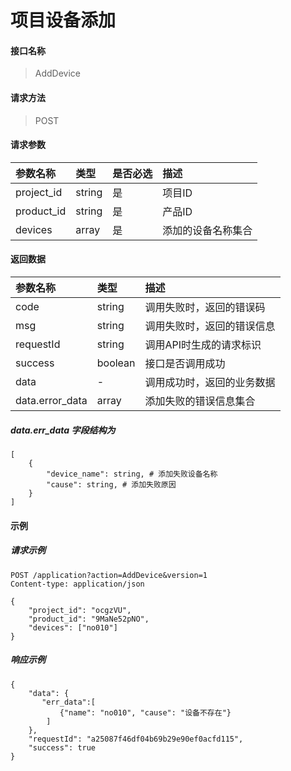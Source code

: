 # 项目设备添加

#### 接口名称

> AddDevice

#### 请求方法

> POST

#### 请求参数
|参数名称 | 类型 | 是否必选  | 描述 |
|:- | :- | :- | :- |
|project_id | string | 是  | 项目ID |
|product_id | string | 是  |产品ID |
|devices | array | 是 | 添加的设备名称集合 | 

#### 返回数据
|参数名称 | 类型  | 描述 |
|:- | :- | :- |
| code | string  | 调用失败时，返回的错误码 |
| msg  | string | 调用失败时，返回的错误信息 |
| requestId | string | 调用API时生成的请求标识  |
| success | boolean | 接口是否调用成功 |
| data | - | 调用成功时，返回的业务数据 |
| data.error_data | array | 添加失败的错误信息集合 |

##### data.err_data 字段结构为
```
[
    {
        "device_name": string, # 添加失败设备名称 
        "cause": string, # 添加失败原因
    }
]
```

#### 示例

##### 请求示例

```
POST /application?action=AddDevice&version=1
Content-type: application/json

{
    "project_id": "ocgzVU",
    "product_id": "9MaNe52pNO", 
    "devices": ["no010"]
}

```
##### 响应示例

```
{
    "data": {
       "err_data":[
           {"name": "no010", "cause": "设备不存在"}
        ]
    },
    "requestId": "a25087f46df04b69b29e90ef0acfd115", 
    "success": true
}
```